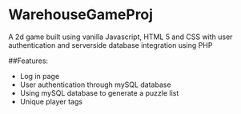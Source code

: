 # WarehouseGameProj
A 2d game built using vanilla Javascript, HTML 5 and CSS with user authentication and serverside database integration using PHP

##Features:
- Log in page 
- User authentication through mySQL database
- Using mySQL database to generate a puzzle list 
- Unique player tags
